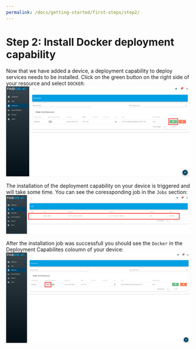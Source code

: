 ```yaml
---
permalink: /docs/getting-started/first-steps/step2/
---
```


# Step 2: Install Docker deployment capability

Now that we have added a device, a deployment capability to deploy services needs to be installed. Click on the green button on the right side of your resource and select `DOCKER`:
![Install deployment capability](/img/figures/first-steps/first-steps-step2-install-deployment-capability.png)

The installation of the deployment capability on your device is triggered and will take some time. You can see the coressponding job in the `Jobs` section:
![Jobs](/img/figures/first-steps/first-steps-step2-install-deployment-capability-jobs.png)

After the installation job was successfull you should see the `Docker` in the Deployment Capabilites coloumn of your device:
![Install deployment capability result](/img/figures/first-steps/first-steps-step2-install-deployment-capability-result.png)